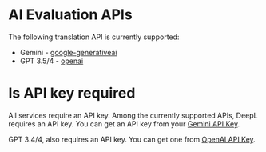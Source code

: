 # AI Evaluation APIs
The following translation API is currently supported:
* Gemini - [google-generativeai](https://pypi.org/project/google-generativeai)
* GPT 3.5/4 - [openai](https://pypi.org/project/openai)

# Is API key required
All services require an API key. Among the currently supported APIs, DeepL requires an API key. You can get an API key from your [Gemini API Key](https://aistudio.google.com/app/apikey).

GPT 3.4/4, also requires an API key. You can get one from [OpenAI API Key](https://platform.openai.com/api-keys).